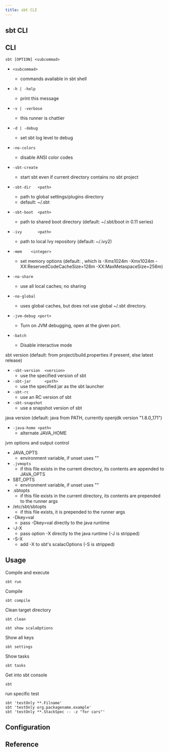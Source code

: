 ```yaml
---
title: sbt CLI
---
```


## sbt CLI


## CLI

```
sbt [OPTION] <subcommad> 
```

* `<subcommad>`
    * commands available in sbt shell


* `-h | -help`
    * print this message
* `-v | -verbose`
    * this runner is chattier
* `-d | -debug`
    * set sbt log level to debug
* `-no-colors`
    * disable ANSI color codes
* `-sbt-create`
    * start sbt even if current directory contains no sbt project
* `-sbt-dir   <path>`
    * path to global settings/plugins directory
    * default: ~/.sbt
* `-sbt-boot  <path>`
    * path to shared boot directory (default: ~/.sbt/boot in 0.11 series)
* `-ivy       <path>`
    * path to local Ivy repository (default: ~/.ivy2)
* `-mem    <integer>`
    * set memory options (default: , which is -Xms1024m -Xmx1024m -XX:ReservedCodeCacheSize=128m -XX:MaxMetaspaceSize=256m)
* `-no-share`
    * use all local caches; no sharing
* `-no-global`
    * uses global caches, but does not use global ~/.sbt directory.
* `-jvm-debug <port>`
    * Turn on JVM debugging, open at the given port.
* `-batch`
    * Disable interactive mode

sbt version (default: from project/build.properties if present, else latest release)

* `-sbt-version  <version>`
    * use the specified version of sbt
* `-sbt-jar      <path>`
    * use the specified jar as the sbt launcher
* `-sbt-rc`
    * use an RC version of sbt
* `-sbt-snapshot`
    * use a snapshot version of sbt

java version (default: java from PATH, currently openjdk version "1.8.0_171")

* `-java-home <path>`
    * alternate JAVA_HOME

jvm options and output control

* JAVA_OPTS
    * environment variable, if unset uses ""
* `.jvmopts`
    * if this file exists in the current directory, its contents are appended to JAVA_OPTS
* SBT_OPTS
    * environment variable, if unset uses ""
* .sbtopts
    * if this file exists in the current directory, its contents are prepended to the runner args
* /etc/sbt/sbtopts
    * if this file exists, it is prepended to the runner args
* -Dkey=val
    * pass -Dkey=val directly to the java runtime
* -J-X
    * pass option -X directly to the java runtime (-J is stripped)
* -S-X
    * add -X to sbt's scalacOptions (-S is stripped)

## Usage
Compile and execute

```
sbt run
```

Compile

```
sbt compile
```

Clean target directory

```
sbt clean
```

```
sbt show scalaOptions
```

Show all keys

```
sbt settings
```

Show tasks

```
sbt tasks
```

Get into sbt console

```
sbt
```

run specific test

```
sbt 'testOnly **.Filname'
sbt 'testOnly org.packagename.example'
sbt 'testOnly **.StackSpec -- -z "for cars"'
```

## Configuration

## Reference

